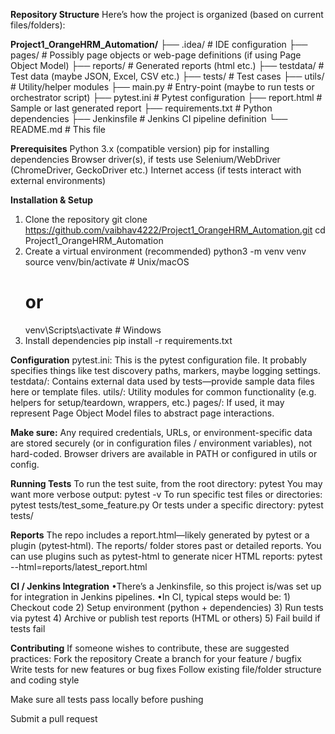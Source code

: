 **Repository Structure**
Here’s how the project is organized (based on current files/folders):

**Project1_OrangeHRM_Automation/**
├── .idea/                   # IDE configuration
├── pages/                   # Possibly page objects or web-page definitions (if using Page Object Model)
├── reports/                 # Generated reports (html etc.)
├── testdata/                # Test data (maybe JSON, Excel, CSV etc.)
├── tests/                   # Test cases
├── utils/                   # Utility/helper modules
├── main.py                  # Entry-point (maybe to run tests or orchestrator script)
├── pytest.ini               # Pytest configuration
├── report.html              # Sample or last generated report
├── requirements.txt         # Python dependencies
├── Jenkinsfile              # Jenkins CI pipeline definition
└── README.md                # This file

**Prerequisites**
Python 3.x (compatible version)
pip for installing dependencies
Browser driver(s), if tests use Selenium/WebDriver (ChromeDriver, GeckoDriver etc.)
Internet access (if tests interact with external environments)

**Installation & Setup**
1) Clone the repository
   git clone https://github.com/vaibhav4222/Project1_OrangeHRM_Automation.git
   cd Project1_OrangeHRM_Automation
2) Create a virtual environment (recommended)
   python3 -m venv venv
   source venv/bin/activate   # Unix/macOS
   # or
   venv\Scripts\activate      # Windows
3) Install dependencies
   pip install -r requirements.txt

**Configuration**
   pytest.ini: This is the pytest configuration file. It probably specifies things like test discovery paths, markers, maybe logging settings.
   testdata/: Contains external data used by tests—provide sample data files here or template files.
   utils/: Utility modules for common functionality (e.g. helpers for setup/teardown, wrappers, etc.)
   pages/: If used, it may represent Page Object Model files to abstract page interactions.

**Make sure:**
   Any required credentials, URLs, or environment-specific data are stored securely (or in configuration files / environment variables), not hard-coded.
   Browser drivers are available in PATH or configured in utils or config.

**Running Tests**
   To run the test suite, from the root directory:
   pytest
   You may want more verbose output:
   pytest -v
   To run specific test files or directories:
   pytest tests/test_some_feature.py
   Or tests under a specific directory:
   pytest tests/

**Reports**
   The repo includes a report.html—likely generated by pytest or a plugin (pytest‐html).
   The reports/ folder stores past or detailed reports.
   You can use plugins such as pytest-html to generate nicer HTML reports:
   pytest --html=reports/latest_report.html

**CI / Jenkins Integration**
   •There’s a Jenkinsfile, so this project is/was set up for integration in Jenkins pipelines.
   •In CI, typical steps would be:
    1) Checkout code
    2) Setup environment (python + dependencies)
    3) Run tests via pytest
    4) Archive or publish test reports (HTML or others)
    5) Fail build if tests fail

**Contributing**
   If someone wishes to contribute, these are suggested practices:
   Fork the repository
   Create a branch for your feature / bugfix
   Write tests for new features or bug fixes
   Follow existing file/folder structure and coding style

Make sure all tests pass locally before pushing

Submit a pull request
